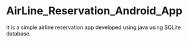 # AirLine_Reservation_Android_App

It is a simple airline reservation app developed using java using SQLite database.

